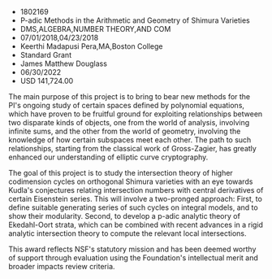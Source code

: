 
* 1802169
* P-adic Methods in the Arithmetic and Geometry of Shimura Varieties
* DMS,ALGEBRA,NUMBER THEORY,AND COM
* 07/01/2018,04/23/2018
* Keerthi Madapusi Pera,MA,Boston College
* Standard Grant
* James Matthew Douglass
* 06/30/2022
* USD 141,724.00

The main purpose of this project is to bring to bear new methods for the PI's
ongoing study of certain spaces defined by polynomial equations, which have
proven to be fruitful ground for exploiting relationships between two disparate
kinds of objects, one from the world of analysis, involving infinite sums, and
the other from the world of geometry, involving the knowledge of how certain
subspaces meet each other. The path to such relationships, starting from the
classical work of Gross-Zagier, has greatly enhanced our understanding of
elliptic curve cryptography.

The goal of this project is to study the intersection theory of higher
codimension cycles on orthogonal Shimura varieties with an eye towards Kudla's
conjectures relating intersection numbers with central derivatives of certain
Eisenstein series. This will involve a two-pronged approach: First, to define
suitable generating series of such cycles on integral models, and to show their
modularity. Second, to develop a p-adic analytic theory of Ekedahl-Oort strata,
which can be combined with recent advances in a rigid analytic intersection
theory to compute the relevant local intersections.

This award reflects NSF's statutory mission and has been deemed worthy of
support through evaluation using the Foundation's intellectual merit and broader
impacts review criteria.
